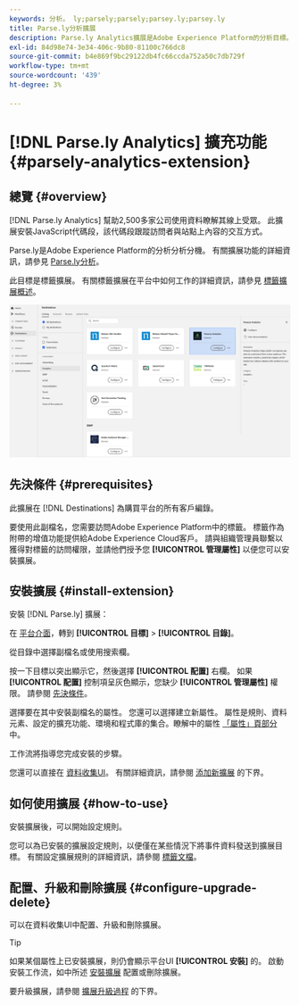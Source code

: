 ```yaml
---
keywords: 分析。 ly;parsely;parsely;parsey.ly;parsey.ly
title: Parse.ly分析擴展
description: Parse.ly Analytics擴展是Adobe Experience Platform的分析目標。 有關擴展功能的詳細資訊，請參閱AdobeExchange上的擴展頁。
exl-id: 84d98e74-3e34-406c-9b80-81100c766dc8
source-git-commit: b4e869f9bc29122db4fc66ccda752a50c7db729f
workflow-type: tm+mt
source-wordcount: '439'
ht-degree: 3%

---
```


# [!DNL Parse.ly Analytics] 擴充功能 {#parsely-analytics-extension}

## 總覽 {#overview}

[!DNL Parse.ly Analytics] 幫助2,500多家公司使用資料瞭解其線上受眾。 此擴展安裝JavaScript代碼段，該代碼段跟蹤訪問者與站點上內容的交互方式。

Parse.ly是Adobe Experience Platform的分析分析分機。 有關擴展功能的詳細資訊，請參見 [Parse.ly分析](https://www.parse.ly/)。

此目標是標籤擴展。 有關標籤擴展在平台中如何工作的詳細資訊，請參見 [標籤擴展概述](../launch-extensions/overview.md)。

![Parse.ly分析擴展](../../assets/catalog/analytics/parsely/catalog.png)

## 先決條件 {#prerequisites}

此擴展在 [!DNL Destinations] 為購買平台的所有客戶編錄。

要使用此副檔名，您需要訪問Adobe Experience Platform中的標籤。 標籤作為附帶的增值功能提供給Adobe Experience Cloud客戶。 請與組織管理員聯繫以獲得對標籤的訪問權限，並請他們授予您 **[!UICONTROL 管理屬性]** 以便您可以安裝擴展。

## 安裝擴展 {#install-extension}

安裝 [!DNL Parse.ly] 擴展：

在 [平台介面](https://platform.adobe.com/)，轉到 **[!UICONTROL 目標]** > **[!UICONTROL 目錄]**。

從目錄中選擇副檔名或使用搜索欄。

按一下目標以突出顯示它，然後選擇 **[!UICONTROL 配置]** 右欄。 如果 **[!UICONTROL 配置]** 控制項呈灰色顯示，您缺少 **[!UICONTROL 管理屬性]** 權限。 請參閱 [先決條件](#prerequisites)。

選擇要在其中安裝副檔名的屬性。 您還可以選擇建立新屬性。 屬性是規則、資料元素、設定的擴充功能、環境和程式庫的集合。瞭解中的屬性 [「屬性」頁部分](../../../tags/ui/administration/companies-and-properties.md#properties-page) 中。

工作流將指導您完成安裝的步驟。

您還可以直接在 [資料收集UI](https://experience.adobe.com/#/data-collection/)。 有關詳細資訊，請參閱 [添加新擴展](../../../tags/ui/managing-resources/extensions/overview.md#add-a-new-extension) 的下界。

## 如何使用擴展 {#how-to-use}

安裝擴展後，可以開始設定規則。

您可以為已安裝的擴展設定規則，以便僅在某些情況下將事件資料發送到擴展目標。 有關設定擴展規則的詳細資訊，請參閱 [標籤文檔](../../../tags/ui/managing-resources/rules.md)。

## 配置、升級和刪除擴展 {#configure-upgrade-delete}

可以在資料收集UI中配置、升級和刪除擴展。

>[!TIP]
>
>如果某個屬性上已安裝擴展，則仍會顯示平台UI **[!UICONTROL 安裝]** 的。 啟動安裝工作流，如中所述 [安裝擴展](#install-extension) 配置或刪除擴展。

要升級擴展，請參閱 [擴展升級過程](../../../tags/ui/managing-resources/extensions/extension-upgrade.md) 的下界。
